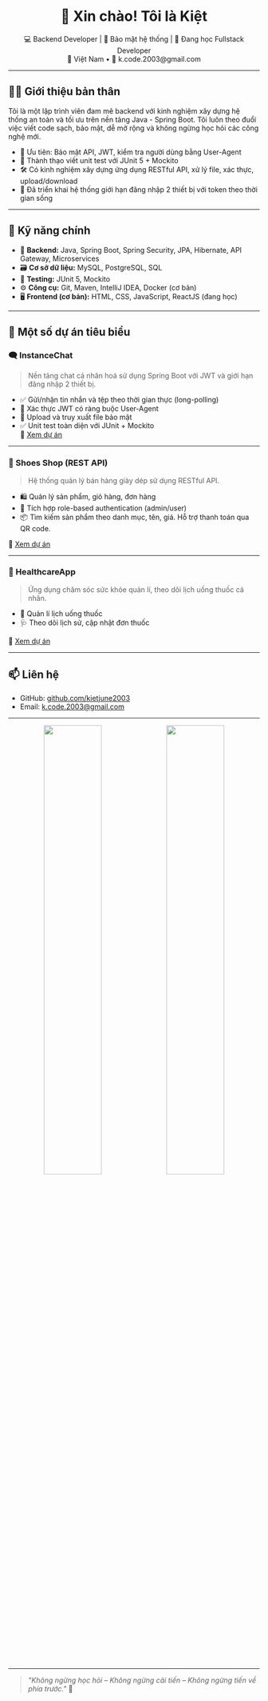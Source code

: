 <h1 align="center">👋 Xin chào! Tôi là Kiệt</h1>

<p align="center">
  💻 Backend Developer | 🔐 Bảo mật hệ thống | 🌱 Đang học Fullstack Developer <br>
  📍 Việt Nam • 📧 k.code.2003@gmail.com
</p>

---

## 👨‍💻 Giới thiệu bản thân

Tôi là một lập trình viên đam mê backend với kinh nghiệm xây dựng hệ thống an toàn và tối ưu trên nền tảng Java - Spring Boot. Tôi luôn theo đuổi việc viết code sạch, bảo mật, dễ mở rộng và không ngừng học hỏi các công nghệ mới.

- 🔐 Ưu tiên: Bảo mật API, JWT, kiểm tra người dùng bằng User-Agent
- 🧪 Thành thạo viết unit test với JUnit 5 + Mockito
- 🛠️ Có kinh nghiệm xây dựng ứng dụng RESTful API, xử lý file, xác thực, upload/download
- 🌟 Đã triển khai hệ thống giới hạn đăng nhập 2 thiết bị với token theo thời gian sống

---

## 🚀 Kỹ năng chính

- 🔧 **Backend:** Java, Spring Boot, Spring Security, JPA, Hibernate, API Gateway, Microservices
- 🗃️ **Cơ sở dữ liệu:** MySQL, PostgreSQL, SQL
- 🧪 **Testing:** JUnit 5, Mockito
- ⚙️ **Công cụ:** Git, Maven, IntelliJ IDEA, Docker (cơ bản)
- 🖥️ **Frontend (cơ bản):** HTML, CSS, JavaScript, ReactJS (đang học)

---

## 💼 Một số dự án tiêu biểu

### 🗨️ InstanceChat
> Nền tảng chat cá nhân hoá sử dụng Spring Boot với JWT và giới hạn đăng nhập 2 thiết bị.

- ✅ Gửi/nhận tin nhắn và tệp theo thời gian thực (long-polling)
- 🔐 Xác thực JWT có ràng buộc User-Agent
- 📁 Upload và truy xuất file bảo mật
- ✅ Unit test toàn diện với JUnit + Mockito  
🔗 [Xem dự án](https://github.com/kietjune2003/VCC_Java_Instance_Chat)

---

### 👟 Shoes Shop (REST API)
> Hệ thống quản lý bán hàng giày dép sử dụng RESTful API.

- 🛍️ Quản lý sản phẩm, giỏ hàng, đơn hàng
- 🔐 Tích hợp role-based authentication (admin/user)
- 📦 Tìm kiếm sản phẩm theo danh mục, tên, giá. Hỗ trợ thanh toán qua QR code.

🔗 [Xem dự án]([https://github.com/kietjune2003/ShoesShop](https://github.com/kietjune2003/Shoes-Shop.git))

---

### 🏥 HealthcareApp
> Ứng dụng chăm sóc sức khỏe quản lí, theo dõi lịch uống thuốc cá nhân.

- 📅 Quản lí lịch uống thuốc 
- 🩺 Theo dõi lịch sử, cập nhật đơn thuốc

🔗 [Xem dự án](https://github.com/kietjune2003/HealthcareApp)

---

## 📫 Liên hệ

- GitHub: [github.com/kietjune2003](https://github.com/kietjune2003)
- Email: [k.code.2003@gmail.com](mailto:k.code.2003@gmail.com)

---

<p align="center">
  <img src="https://github-readme-stats.vercel.app/api?username=kietjune2003&show_icons=true&theme=tokyonight" width="48%"/>
  <img src="https://github-readme-stats.vercel.app/api/top-langs/?username=kietjune2003&layout=compact&theme=tokyonight" width="48%"/>
</p>

---

> _"Không ngừng học hỏi – Không ngừng cải tiến – Không ngừng tiến về phía trước."_ 🚀
